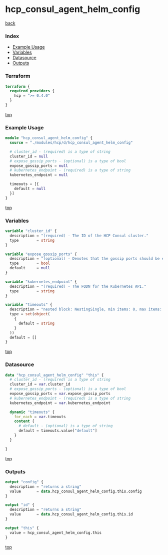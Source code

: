 # hcp_consul_agent_helm_config

[back](../hcp.md)

### Index

- [Example Usage](#example-usage)
- [Variables](#variables)
- [Datasource](#datasource)
- [Outputs](#outputs)

### Terraform

```terraform
terraform {
  required_providers {
    hcp = ">= 0.4.0"
  }
}
```

[top](#index)

### Example Usage

```terraform
module "hcp_consul_agent_helm_config" {
  source = "./modules/hcp/d/hcp_consul_agent_helm_config"

  # cluster_id - (required) is a type of string
  cluster_id = null
  # expose_gossip_ports - (optional) is a type of bool
  expose_gossip_ports = null
  # kubernetes_endpoint - (required) is a type of string
  kubernetes_endpoint = null

  timeouts = [{
    default = null
  }]
}
```

[top](#index)

### Variables

```terraform
variable "cluster_id" {
  description = "(required) - The ID of the HCP Consul cluster."
  type        = string
}

variable "expose_gossip_ports" {
  description = "(optional) - Denotes that the gossip ports should be exposed."
  type        = bool
  default     = null
}

variable "kubernetes_endpoint" {
  description = "(required) - The FQDN for the Kubernetes API."
  type        = string
}

variable "timeouts" {
  description = "nested block: NestingSingle, min items: 0, max items: 0"
  type = set(object(
    {
      default = string
    }
  ))
  default = []
}
```

[top](#index)

### Datasource

```terraform
data "hcp_consul_agent_helm_config" "this" {
  # cluster_id - (required) is a type of string
  cluster_id = var.cluster_id
  # expose_gossip_ports - (optional) is a type of bool
  expose_gossip_ports = var.expose_gossip_ports
  # kubernetes_endpoint - (required) is a type of string
  kubernetes_endpoint = var.kubernetes_endpoint

  dynamic "timeouts" {
    for_each = var.timeouts
    content {
      # default - (optional) is a type of string
      default = timeouts.value["default"]
    }
  }

}
```

[top](#index)

### Outputs

```terraform
output "config" {
  description = "returns a string"
  value       = data.hcp_consul_agent_helm_config.this.config
}

output "id" {
  description = "returns a string"
  value       = data.hcp_consul_agent_helm_config.this.id
}

output "this" {
  value = hcp_consul_agent_helm_config.this
}
```

[top](#index)